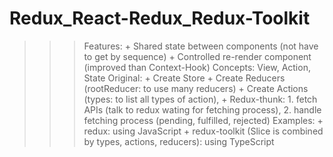 # Redux_React-Redux_Redux-Toolkit
>>> Features:
        + Shared state between components (not have to get by sequence)
        + Controlled re-render component (improved than Context-Hook)
>>> Concepts: View, Action, State
>>> Original: 
    + Create Store
    + Create Reducers (rootReducer: to use many reducers)
    + Create Actions (types: to list all types of action), 
    + Redux-thunk: 
        1. fetch APIs (talk to redux wating for fetching process), 
        2. handle fetching process (pending, fulfilled, rejected)
>>> Examples:
    + redux: using JavaScript
    + redux-toolkit (Slice is combined by types, actions, reducers): using TypeScript